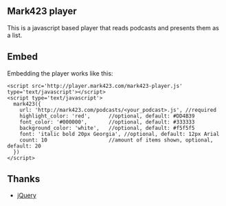 ## Mark423 player
This is a javascript based player that reads podcasts and presents them as a list. 

## Embed
Embedding the player works like this:

    <script src='http://player.mark423.com/mark423-player.js' type='text/javascript'></script>
    <script type='text/javascript'>
      mark423({
        url: 'http://mark423.com/podcasts/<your_podcast>.js', //required
        highlight_color: 'red',      //optional, default: #DD4B39
        font_color: '#000000',       //optional, default: #333333
        background_color: 'white',   //optional, default: #f5f5f5
        font: 'italic bold 20px Georgia', //optional, default: 12px Arial
        count: 10                    //amount of items shown, optional, default: 20
      })
    </script>

## Thanks
* [jQuery](jquery.com)
